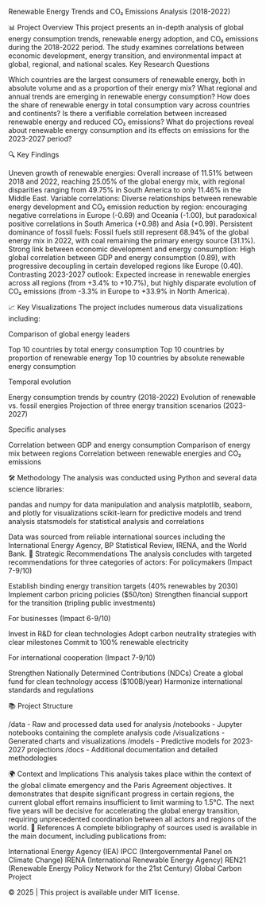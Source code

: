 Renewable Energy Trends and CO₂ Emissions Analysis (2018-2022)

📊 Project Overview
This project presents an in-depth analysis of global energy consumption trends, renewable energy adoption, and CO₂ emissions during the 2018-2022 period. The study examines correlations between economic development, energy transition, and environmental impact at global, regional, and national scales.
Key Research Questions

Which countries are the largest consumers of renewable energy, both in absolute volume and as a proportion of their energy mix?
What regional and annual trends are emerging in renewable energy consumption?
How does the share of renewable energy in total consumption vary across countries and continents?
Is there a verifiable correlation between increased renewable energy and reduced CO₂ emissions?
What do projections reveal about renewable energy consumption and its effects on emissions for the 2023-2027 period?

🔍 Key Findings

Uneven growth of renewable energies: Overall increase of 11.51% between 2018 and 2022, reaching 25.05% of the global energy mix, with regional disparities ranging from 49.75% in South America to only 11.46% in the Middle East.
Variable correlations: Diverse relationships between renewable energy development and CO₂ emission reduction by region: encouraging negative correlations in Europe (-0.69) and Oceania (-1.00), but paradoxical positive correlations in South America (+0.98) and Asia (+0.99).
Persistent dominance of fossil fuels: Fossil fuels still represent 68.94% of the global energy mix in 2022, with coal remaining the primary energy source (31.1%).
Strong link between economic development and energy consumption: High global correlation between GDP and energy consumption (0.89), with progressive decoupling in certain developed regions like Europe (0.40).
Contrasting 2023-2027 outlook: Expected increase in renewable energies across all regions (from +3.4% to +10.7%), but highly disparate evolution of CO₂ emissions (from -3.3% in Europe to +33.9% in North America).

📈 Key Visualizations
The project includes numerous data visualizations including:

Comparison of global energy leaders

Top 10 countries by total energy consumption
Top 10 countries by proportion of renewable energy
Top 10 countries by absolute renewable energy consumption


Temporal evolution

Energy consumption trends by country (2018-2022)
Evolution of renewable vs. fossil energies
Projection of three energy transition scenarios (2023-2027)


Specific analyses

Correlation between GDP and energy consumption
Comparison of energy mix between regions
Correlation between renewable energies and CO₂ emissions



🛠️ Methodology
The analysis was conducted using Python and several data science libraries:

pandas and numpy for data manipulation and analysis
matplotlib, seaborn, and plotly for visualizations
scikit-learn for predictive models and trend analysis
statsmodels for statistical analysis and correlations

Data was sourced from reliable international sources including the International Energy Agency, BP Statistical Review, IRENA, and the World Bank.
🔮 Strategic Recommendations
The analysis concludes with targeted recommendations for three categories of actors:
For policymakers (Impact 7-9/10)

Establish binding energy transition targets (40% renewables by 2030)
Implement carbon pricing policies ($50/ton)
Strengthen financial support for the transition (tripling public investments)

For businesses (Impact 6-9/10)

Invest in R&D for clean technologies
Adopt carbon neutrality strategies with clear milestones
Commit to 100% renewable electricity

For international cooperation (Impact 7-9/10)

Strengthen Nationally Determined Contributions (NDCs)
Create a global fund for clean technology access ($100B/year)
Harmonize international standards and regulations

📚 Project Structure

/data - Raw and processed data used for analysis
/notebooks - Jupyter notebooks containing the complete analysis code
/visualizations - Generated charts and visualizations
/models - Predictive models for 2023-2027 projections
/docs - Additional documentation and detailed methodologies

🌍 Context and Implications
This analysis takes place within the context of the global climate emergency and the Paris Agreement objectives. It demonstrates that despite significant progress in certain regions, the current global effort remains insufficient to limit warming to 1.5°C.
The next five years will be decisive for accelerating the global energy transition, requiring unprecedented coordination between all actors and regions of the world.
🔗 References
A complete bibliography of sources used is available in the main document, including publications from:

International Energy Agency (IEA)
IPCC (Intergovernmental Panel on Climate Change)
IRENA (International Renewable Energy Agency)
REN21 (Renewable Energy Policy Network for the 21st Century)
Global Carbon Project


©️ 2025 | This project is available under MIT license.
